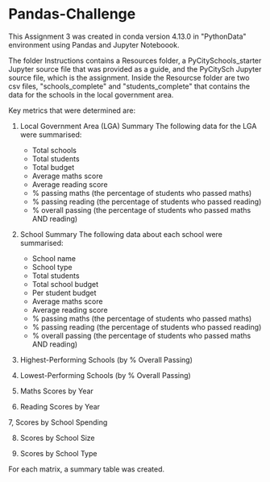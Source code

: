 # Pandas-Challenge
This Assignment 3 was created in conda version 4.13.0 in "PythonData" environment using Pandas and Jupyter Noteboook.

The folder Instructions contains a Resources folder, a PyCitySchools_starter Jupyter source file that was provided as a guide, and the PyCitySch Jupyter source file, which is the assignment. Inside the Resourcse folder are two csv files, "schools_complete" and "students_complete" that contains the data for the schools in the local government area.

Key metrics that were determined are:

1. Local Government Area (LGA) Summary
    The following data for the LGA were summarised:
    - Total schools
    - Total students
    - Total budget
    - Average maths score
    - Average reading score
    - % passing maths (the percentage of students who passed maths)
    - % passing reading (the percentage of students who passed reading)
    - % overall passing (the percentage of students who passed maths AND reading)

2. School Summary
    The following data about each school were summarised:
    - School name
    - School type
    - Total students
    - Total school budget
    - Per student budget
    - Average maths score
    - Average reading score
    - % passing maths (the percentage of students who passed maths)
    - % passing reading (the percentage of students who passed reading)
    - % overall passing (the percentage of students who passed maths AND reading)

3. Highest-Performing Schools (by % Overall Passing)

4. Lowest-Performing Schools (by % Overall Passing)

5. Maths Scores by Year

6. Reading Scores by Year

7, Scores by School Spending

8. Scores by School Size

9. Scores by School Type


For each matrix, a summary table was created.
